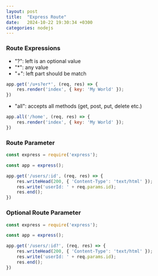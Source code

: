 ```yaml
---
layout: post
title:  "Express Route"
date:   2024-10-22 19:30:34 +0300
categories: nodejs
---
```

### Route Expressions

* "?": left is an optional value 
* "*": any value
* "+": left part should be match

```js
app.get('/u+s?er*', (req, res) => {
    res.render('index', { key: 'My World' });
})
```

* "all": accepts all methods (get, post, put, delete etc.)

```js
app.all('/home', (req, res) => {
    res.render('index', { key: 'My World' });
})
```

### Route Parameter

```js
const express = require('express');

const app = express();

app.get('/users/:id', (req, res) => {
    res.writeHead(200, { 'Content-Type': 'text/html' });
    res.write('userId: ' + req.params.id);
    res.end();
})
```

### Optional Route Parameter

```js
const express = require('express');

const app = express();

app.get('/users/:id?', (req, res) => {
    res.writeHead(200, { 'Content-Type': 'text/html' });
    res.write('userId: ' + req.params.id);
    res.end();
})
```
